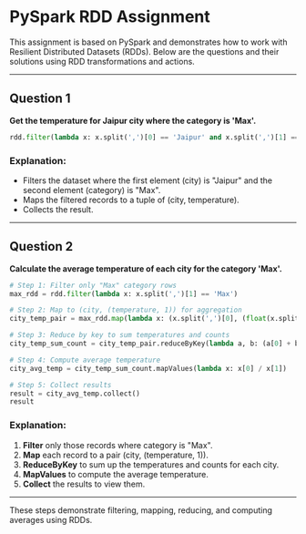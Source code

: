 
# PySpark RDD Assignment

This assignment is based on PySpark and demonstrates how to work with Resilient Distributed Datasets (RDDs). Below are the questions and their solutions using RDD transformations and actions.

---

## Question 1

**Get the temperature for Jaipur city where the category is 'Max'.**

```python
rdd.filter(lambda x: x.split(',')[0] == 'Jaipur' and x.split(',')[1] == 'Max')     .map(lambda x: (x.split(',')[0], x.split(',')[2]))     .collect()
```

### Explanation:
- Filters the dataset where the first element (city) is "Jaipur" and the second element (category) is "Max".
- Maps the filtered records to a tuple of (city, temperature).
- Collects the result.

---

## Question 2

**Calculate the average temperature of each city for the category 'Max'.**

```python
# Step 1: Filter only "Max" category rows
max_rdd = rdd.filter(lambda x: x.split(',')[1] == 'Max')
```

```python
# Step 2: Map to (city, (temperature, 1)) for aggregation
city_temp_pair = max_rdd.map(lambda x: (x.split(',')[0], (float(x.split(',')[2]), 1)))
```

```python
# Step 3: Reduce by key to sum temperatures and counts
city_temp_sum_count = city_temp_pair.reduceByKey(lambda a, b: (a[0] + b[0], a[1] + b[1]))
```

```python
# Step 4: Compute average temperature
city_avg_temp = city_temp_sum_count.mapValues(lambda x: x[0] / x[1])
```

```python
# Step 5: Collect results
result = city_avg_temp.collect()
result
```

### Explanation:
1. **Filter** only those records where category is "Max".
2. **Map** each record to a pair (city, (temperature, 1)).
3. **ReduceByKey** to sum up the temperatures and counts for each city.
4. **MapValues** to compute the average temperature.
5. **Collect** the results to view them.

---

These steps demonstrate filtering, mapping, reducing, and computing averages using RDDs.
